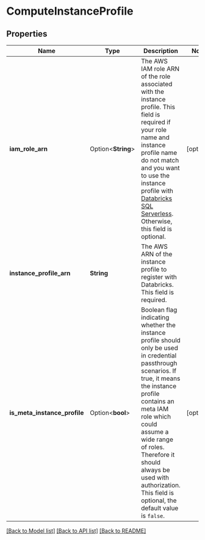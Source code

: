 # ComputeInstanceProfile

## Properties

Name | Type | Description | Notes
------------ | ------------- | ------------- | -------------
**iam_role_arn** | Option<**String**> | The AWS IAM role ARN of the role associated with the instance profile. This field is required if your role name and instance profile name do not match and you want to use the instance profile with [Databricks SQL Serverless](https://Docsdatabricks.com/sql/admin/serverless.html).  Otherwise, this field is optional.  | [optional]
**instance_profile_arn** | **String** | The AWS ARN of the instance profile to register with Databricks. This field is required. | 
**is_meta_instance_profile** | Option<**bool**> | Boolean flag indicating whether the instance profile should only be used in credential passthrough scenarios. If true, it means the instance profile contains an meta IAM role which could assume a wide range of roles. Therefore it should always be used with authorization. This field is optional, the default value is `false`.  | [optional]

[[Back to Model list]](../README.md#documentation-for-models) [[Back to API list]](../README.md#documentation-for-api-endpoints) [[Back to README]](../README.md)


